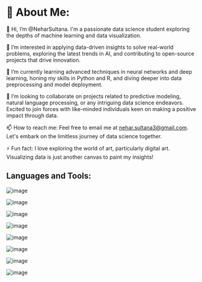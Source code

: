 # 💫 About Me:

👋 Hi, I’m @NeharSultana. I'm a passionate data science student exploring the depths of machine learning and data visualization.

👀 I’m interested in applying data-driven insights to solve real-world problems, exploring the latest trends in AI, and contributing to open-source projects that drive innovation.

🌱 I’m currently learning advanced techniques in neural networks and deep learning, honing my skills in Python and R, and diving deeper into data preprocessing and model deployment.

💞️ I’m looking to collaborate on projects related to predictive modeling, natural language processing, or any intriguing data science endeavors. Excited to join forces with like-minded individuals keen on making a positive impact through data.

📫 How to reach me: Feel free to email me at nehar.sultana3@gmail.com. Let's embark on the limitless journey of data science together.

⚡ Fun fact: I love exploring the world of art, particularly digital art. Visualizing data is just another canvas to paint my insights!

## Languages and Tools:
![image](https://github.com/NeharSultana/NeharSultana/assets/128970779/1654a5a1-c264-467b-b0a3-35d9442acca9)

![image](https://github.com/NeharSultana/NeharSultana/assets/128970779/eb349080-4a99-412b-be71-2a35ceb6f939)

![image](https://github.com/NeharSultana/NeharSultana/assets/128970779/753fd143-5e43-4957-aae7-476c138319b3)

![image](https://github.com/NeharSultana/NeharSultana/assets/128970779/0e30a42a-b35b-4261-9c56-e62f41c32093)

![image](https://github.com/NeharSultana/NeharSultana/assets/128970779/6f03f871-8a1c-400c-9354-7931c6346231)

![image](https://github.com/NeharSultana/NeharSultana/assets/128970779/17850550-dcf1-4574-8e54-552f5bbbd1e8)

![image](https://github.com/NeharSultana/NeharSultana/assets/128970779/c01c8746-3903-415b-a4df-f650f4587e0d)

![image](https://github.com/NeharSultana/NeharSultana/assets/128970779/a649d177-b97a-4813-8abc-89c9a2e78e45)

